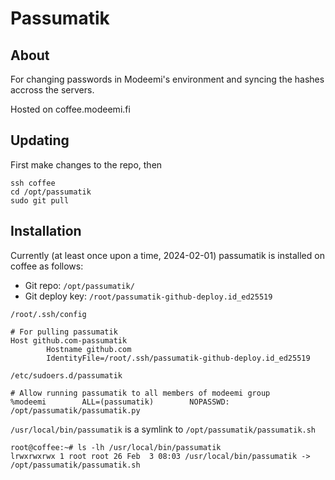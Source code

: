 # Passumatik
## About
For changing passwords in Modeemi's environment and syncing the hashes accross the servers.

Hosted on coffee.modeemi.fi

## Updating
First make changes to the repo, then
```
ssh coffee
cd /opt/passumatik
sudo git pull
```

## Installation
Currently (at least once upon a time, 2024-02-01) passumatik is installed on coffee as follows:
* Git repo: `/opt/passumatik/`
* Git deploy key: `/root/passumatik-github-deploy.id_ed25519`

`/root/.ssh/config`
```
# For pulling passumatik
Host github.com-passumatik
        Hostname github.com
        IdentityFile=/root/.ssh/passumatik-github-deploy.id_ed25519
```

`/etc/sudoers.d/passumatik`
```
# Allow running passumatik to all members of modeemi group
%modeemi        ALL=(passumatik)        NOPASSWD: /opt/passumatik/passumatik.py
```

`/usr/local/bin/passumatik` is a symlink to `/opt/passumatik/passumatik.sh`
```
root@coffee:~# ls -lh /usr/local/bin/passumatik
lrwxrwxrwx 1 root root 26 Feb  3 08:03 /usr/local/bin/passumatik -> /opt/passumatik/passumatik.sh
```


